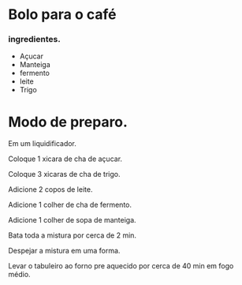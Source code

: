 # Bolo para o café 

### ingredientes.
* Açucar
* Manteiga
* fermento
* leite
* Trigo



# Modo de preparo.

Em um liquidificador.
 
 Coloque 1  xicara de cha de açucar.
  
 Coloque 3 xicaras de cha de trigo.
  
 Adicione 2 copos de leite.
 
 Adicione 1 colher de cha de fermento.
 
 Adicione 1 colher de sopa de manteiga.
 
 Bata toda a mistura por cerca de 2 min. 
 
 Despejar a mistura em uma forma.
 
 Levar o tabuleiro ao forno pre aquecido por cerca de 40 min em fogo médio.
 